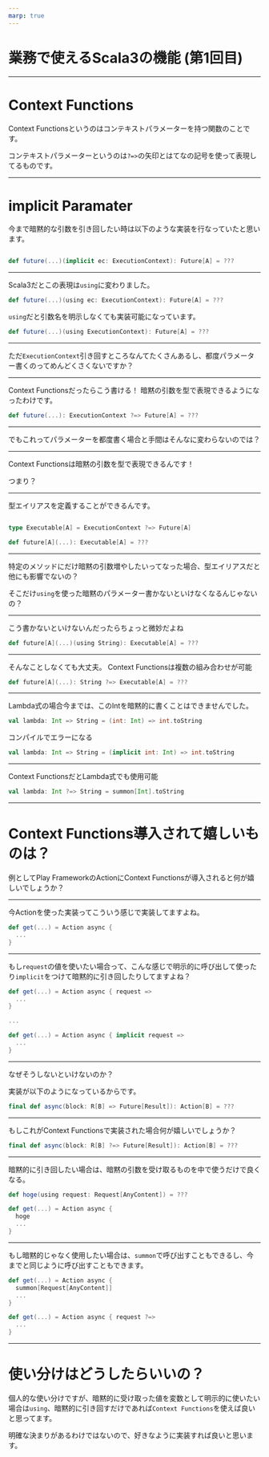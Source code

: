```yaml
---
marp: true
---
```


# 業務で使えるScala3の機能 (第1回目)

---

# Context Functions

Context Functionsというのはコンテキストパラメーターを持つ関数のことです。

コンテキストパラメーターというのは`?=>`の矢印とはてなの記号を使って表現してるものです。

---

# implicit Paramater

今まで暗黙的な引数を引き回したい時は以下のような実装を行なっていたと思います。

```scala

def future(...)(implicit ec: ExecutionContext): Future[A] = ???

```

---

Scala3だとこの表現は`using`に変わりました。

```scala
def future(...)(using ec: ExecutionContext): Future[A] = ???
```

`using`だと引数名を明示しなくても実装可能になっています。

```scala
def future(...)(using ExecutionContext): Future[A] = ???
```

---

ただ`ExecutionContext`引き回すところなんてたくさんあるし、都度パラメーター書くのってめんどくさくないですか？

---

Context Functionsだったらこう書ける！
暗黙の引数を型で表現できるようになったわけです。

```scala
def future(...): ExecutionContext ?=> Future[A] = ???
```

---

でもこれってパラメーターを都度書く場合と手間はそんなに変わらないのでは？

---

Context Functionsは暗黙の引数を型で表現できるんです！

つまり？

---

型エイリアスを定義することができるんです。

```scala

type Executable[A] = ExecutionContext ?=> Future[A]

def future[A](...): Executable[A] = ???

```

---

特定のメソッドにだけ暗黙の引数増やしたいってなった場合、型エイリアスだと他にも影響でないの？

そこだけ`using`を使った暗黙のパラメーター書かないといけなくなるんじゃないの？

---

こう書かないといけないんだったらちょっと微妙だよね

```scala
def future[A](...)(using String): Executable[A] = ???
```

---

そんなことしなくても大丈夫。
Context Functionsは複数の組み合わせが可能

```scala
def future[A](...): String ?=> Executable[A] = ???
```

---

Lambda式の場合今までは、このIntを暗黙的に書くことはできませんでした。

```scala
val lambda: Int => String = (int: Int) => int.toString
```

コンパイルでエラーになる

```scala
val lambda: Int => String = (implicit int: Int) => int.toString
```

---

Context FunctionsだとLambda式でも使用可能

```scala
val lambda: Int ?=> String = summon[Int].toString
```

---

# Context Functions導入されて嬉しいものは？

例としてPlay FrameworkのActionにContext Functionsが導入されると何が嬉しいでしょうか？

---

今Actionを使った実装ってこういう感じで実装してますよね。

```scala
def get(...) = Action async {
  ...
}
```

---

もし`request`の値を使いたい場合って、こんな感じで明示的に呼び出して使ったり`implicit`をつけて暗黙的に引き回したりしてますよね？

```scala
def get(...) = Action async { request =>
  ...
}

...

def get(...) = Action async { implicit request =>
  ...
}
```

---

なぜそうしないといけないのか？

実装が以下のようになっているからです。

```scala
final def async(block: R[B] => Future[Result]): Action[B] = ???
```

---

もしこれがContext Functionsで実装された場合何が嬉しいでしょうか？

```scala
final def async(block: R[B] ?=> Future[Result]): Action[B] = ???
```

---

暗黙的に引き回したい場合は、暗黙の引数を受け取るものを中で使うだけで良くなる。

```scala
def hoge(using request: Request[AnyContent]) = ???

def get(...) = Action async {
  hoge
  ...
}
```

---

もし暗黙的じゃなく使用したい場合は、`summon`で呼び出すこともできるし、今までと同じように呼び出すこともできます。

```scala
def get(...) = Action async {
  summon[Request[AnyContent]]
  ...
}
```

```scala
def get(...) = Action async { request ?=>
  ...
}
```

---

# 使い分けはどうしたらいいの？

個人的な使い分けですが、暗黙的に受け取った値を変数として明示的に使いたい場合は`using`、暗黙的に引き回すだけであれば`Context Functions`を使えば良いと思ってます。

明確な決まりがあるわけではないので、好きなように実装すれば良いと思います。

